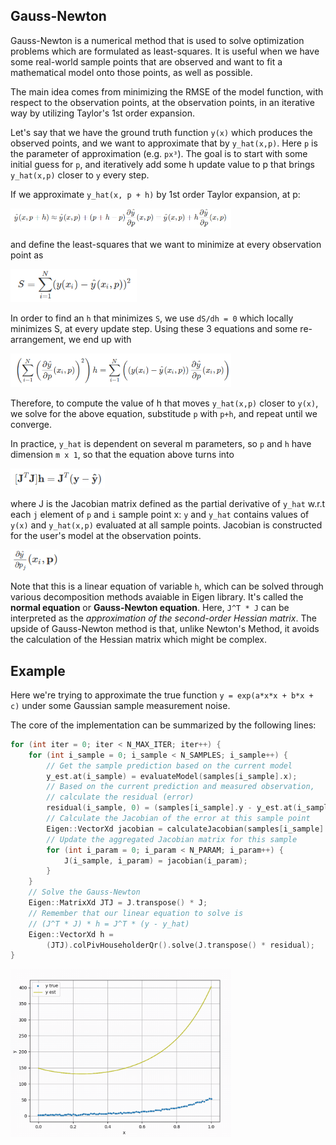 ## Gauss-Newton
Gauss-Newton is a numerical method that is used to solve optimization problems which are formulated as least-squares. It is useful when we have some real-world sample points that are observed and want to fit a mathematical model onto those points, as well as possible. 

The main idea comes from minimizing the RMSE of the model function, with respect to the observation points, at the observation points, in an iterative way by utilizing Taylor's 1st order expansion.

Let's say that we have the ground truth function `y(x)` which produces the observed points, and we want to approximate that by `y_hat(x,p)`. Here `p` is the parameter of approximation (e.g. `px³`). The goal is to start with some initial guess for `p`, and iteratively add some h update value to p that brings `y_hat(x,p)` closer to `y` every step.

If we approximate `y_hat(x, p + h)` by 1st order Taylor expansion, at p:

<img src="https://raw.githubusercontent.com/goksanisil23/lazy_minimal_robotics/main/NonLinearOpt/GaussNewton/resources/taylor.png" width=70% height=70%>

and define the least-squares that we want to minimize at every observation point as

<img src="https://raw.githubusercontent.com/goksanisil23/lazy_minimal_robotics/main/NonLinearOpt/GaussNewton/resources/least_sq.png" width=40% height=40%>

In order to find an `h` that minimizes `S`, we use `dS/dh = 0` which locally minimizes S, at every update step. Using these 3 equations and some re-arrangement, we end up with

<img src="https://raw.githubusercontent.com/goksanisil23/lazy_minimal_robotics/main/NonLinearOpt/GaussNewton/resources/eq1.png" width=70% height=50%>

Therefore, to compute the value of h that moves `y_hat(x,p)` closer to `y(x)`, we solve for the above equation, substitude `p` with `p+h`, and repeat until we converge.

In practice, `y_hat` is dependent on several m parameters, so `p` and `h` have dimension `m x 1`, so that the equation above turns into

<img src="https://raw.githubusercontent.com/goksanisil23/lazy_minimal_robotics/main/NonLinearOpt/GaussNewton/resources/eq2.png" width=30% height=30%>

where J is the Jacobian matrix defined as the partial derivative of `y_hat` w.r.t each `j` element of `p` and `i` sample point x: `y` and `y_hat` contains values of `y(x)` and `y_hat(x,p)` evaluated at all sample points. Jacobian is constructed for the user's model at the observation points.

<img src="https://raw.githubusercontent.com/goksanisil23/lazy_minimal_robotics/main/NonLinearOpt/GaussNewton/resources/jacobian.png" width=15% height=10%>

Note that this is a linear equation of variable `h`, which can be solved through various decomposition methods avaiable in Eigen library. It's called the **normal equation** or **Gauss-Newton equation**. Here, `J^T * J` can be interpreted as the *approximation of the second-order Hessian matrix*. The upside of Gauss-Newton method is that, unlike Newton's Method, it avoids the calculation of the Hessian matrix which might be complex.

## Example
Here we're trying to approximate the true function
`
y = exp(a*x*x + b*x + c)
`
under some Gaussian sample measurement noise.

The core of the implementation can be summarized by the following lines:

```c++
for (int iter = 0; iter < N_MAX_ITER; iter++) {
    for (int i_sample = 0; i_sample < N_SAMPLES; i_sample++) {
        // Get the sample prediction based on the current model
        y_est.at(i_sample) = evaluateModel(samples[i_sample].x);
        // Based on the current prediction and measured observation,
        // calculate the residual (error)
        residual(i_sample, 0) = (samples[i_sample].y - y_est.at(i_sample));
        // Calculate the Jacobian of the error at this sample point
        Eigen::VectorXd jacobian = calculateJacobian(samples[i_sample].x);
        // Update the aggregated Jacobian matrix for this sample
        for (int i_param = 0; i_param < N_PARAM; i_param++) {
            J(i_sample, i_param) = jacobian(i_param);
        }
    }
    // Solve the Gauss-Newton
    Eigen::MatrixXd JTJ = J.transpose() * J;
    // Remember that our linear equation to solve is
    // (J^T * J) * h = J^T * (y - y_hat)
    Eigen::VectorXd h =
        (JTJ).colPivHouseholderQr().solve(J.transpose() * residual);    
}
```


<img src="https://raw.githubusercontent.com/goksanisil23/lazy_minimal_robotics/main/NonLinearOpt/GaussNewton/resources/gauss_newton.gif" width=70% height=70%>